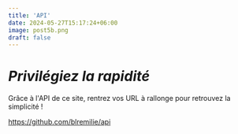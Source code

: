 ```yaml
---
title: 'API'
date: 2024-05-27T15:17:24+06:00
image: post5b.png
draft: false
---
```


# _Privilégiez la rapidité_

Grâce à l'API de ce site, rentrez vos URL à rallonge pour retrouvez la simplicité !

https://github.com/blremilie/api
